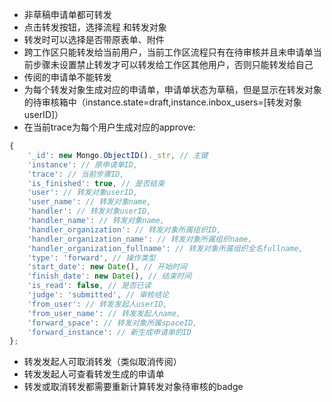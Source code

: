 - 非草稿申请单都可转发
- 点击转发按钮，选择流程 和转发对象
- 转发时可以选择是否带原表单、附件
- 跨工作区只能转发给当前用户，当前工作区流程只有在待审核并且未申请单当前步骤未设置禁止转发才可以转发给工作区其他用户，否则只能转发给自己
- 传阅的申请单不能转发
- 为每个转发对象生成对应的申请单，申请单状态为草稿，但是显示在转发对象的待审核箱中（instance.state=draft,instance.inbox_users=[转发对象userID]）
- 在当前trace为每个用户生成对应的approve:
```javascript
{
    '_id': new Mongo.ObjectID()._str, // 主键
    'instance': // 原申请单ID,
    'trace': // 当前步骤ID,
    'is_finished': true, // 是否结束
    'user': // 转发对象userID,
    'user_name': // 转发对象name,
    'handler': // 转发对象userID,
    'handler_name': // 转发对象name,
    'handler_organization': // 转发对象所属组织ID,
    'handler_organization_name': // 转发对象所属组织name,
    'handler_organization_fullname': // 转发对象所属组织全名fullname,
    'type': 'forward', // 操作类型
    'start_date': new Date(), // 开始时间
    'finish_date': new Date(), // 结束时间
    'is_read': false, // 是否已读
    'judge': 'submitted', // 审核结论
    'from_user': // 转发发起人userID,
    'from_user_name': // 转发发起人name,
    'forward_space': // 转发对象所属spaceID,
    'forward_instance': // 新生成申请单的ID
};
```
- 转发发起人可取消转发（类似取消传阅）
- 转发发起人可查看转发生成的申请单
- 转发或取消转发都需要重新计算转发对象待审核的badge

